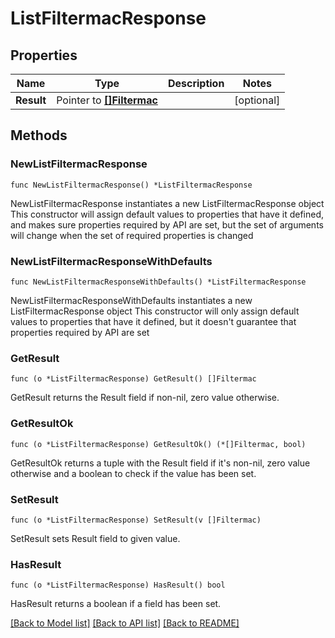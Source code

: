 # ListFiltermacResponse

## Properties

Name | Type | Description | Notes
------------ | ------------- | ------------- | -------------
**Result** | Pointer to [**[]Filtermac**](Filtermac.md) |  | [optional] 

## Methods

### NewListFiltermacResponse

`func NewListFiltermacResponse() *ListFiltermacResponse`

NewListFiltermacResponse instantiates a new ListFiltermacResponse object
This constructor will assign default values to properties that have it defined,
and makes sure properties required by API are set, but the set of arguments
will change when the set of required properties is changed

### NewListFiltermacResponseWithDefaults

`func NewListFiltermacResponseWithDefaults() *ListFiltermacResponse`

NewListFiltermacResponseWithDefaults instantiates a new ListFiltermacResponse object
This constructor will only assign default values to properties that have it defined,
but it doesn't guarantee that properties required by API are set

### GetResult

`func (o *ListFiltermacResponse) GetResult() []Filtermac`

GetResult returns the Result field if non-nil, zero value otherwise.

### GetResultOk

`func (o *ListFiltermacResponse) GetResultOk() (*[]Filtermac, bool)`

GetResultOk returns a tuple with the Result field if it's non-nil, zero value otherwise
and a boolean to check if the value has been set.

### SetResult

`func (o *ListFiltermacResponse) SetResult(v []Filtermac)`

SetResult sets Result field to given value.

### HasResult

`func (o *ListFiltermacResponse) HasResult() bool`

HasResult returns a boolean if a field has been set.


[[Back to Model list]](../README.md#documentation-for-models) [[Back to API list]](../README.md#documentation-for-api-endpoints) [[Back to README]](../README.md)


